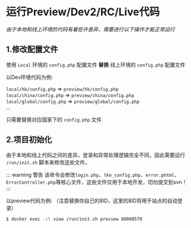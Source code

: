 # 运行Preview/Dev2/RC/Live代码

*由于本地和线上环境的代码有着些许差异，需要进行以下操作才能正常运行*

## 1.修改配置文件

使用 `Local` 环境的 `config.php` 配置文件 **替换** 线上环境的 `config.php` 配置文件

以Dev环境代码为例:

`local/hk/config.php` => `preview/hk/config.php`    
`local/china/config.php` => `preview/china/config.php`  
`local/global/config.php` => `preview/global/config.php`    
...

只需要替换对应国家下的 `config.php` 文件

## 2.项目初始化

由于本地和线上代码之间的差异，登录和异常处理逻辑完全不同，因此需要运行 `/run/init.sh` 脚本来修改这些文件。

::: warning 警告
该命令会修改`login.php`、`tke_config.php`、`error.phtml`、`ErrorController.php`等核心文件，这些文件仅用于本地开发，切勿提交到svn！
:::

以preview代码为例: （注意替换你自己的8ID，这里的8ID将用于站点的自动登录）

```sh
$ docker exec -it view /run/init.sh preview 80000570
```